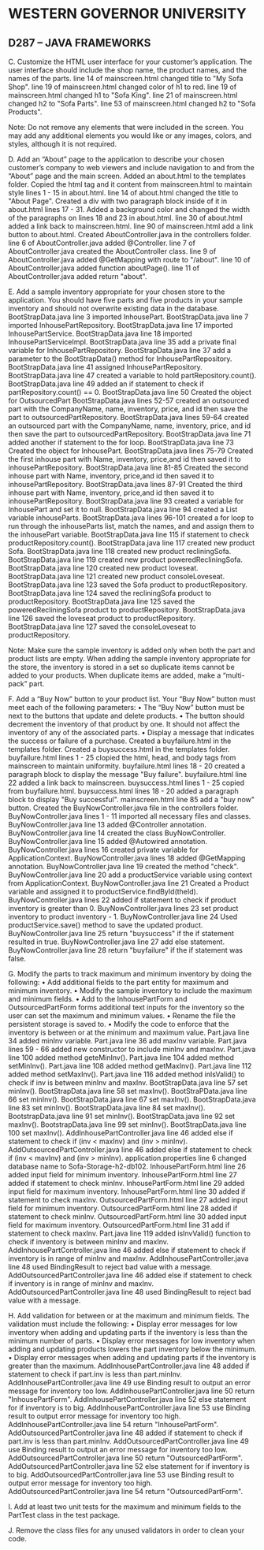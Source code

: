 
# WESTERN GOVERNOR UNIVERSITY
## D287 – JAVA FRAMEWORKS
C.  Customize the HTML user interface for your customer’s application. The user interface should include the shop name, the product names, and the names of the parts.
line 14 of mainscreen.html changed title to "My Sofa Shop".
line 19 of mainscreen.html changed color of h1 to red.
line 19 of mainscreen.html changed h1 to "Sofa King".
line 21 of mainscreen.html changed h2 to "Sofa Parts".
line 53 of mainscreen.html changed h2 to "Sofa Products".

Note: Do not remove any elements that were included in the screen. You may add any additional elements you would like or any images, colors, and styles, although it is not required.


D.  Add an “About” page to the application to describe your chosen customer’s company to web viewers and include navigation to and from the “About” page and the main screen.
Added an about.html to the templates folder.
Copied the html tag and it content from mainscreen.html to maintain style lines 1 - 15 in about.html.
line 14 of about.html changed the title to "About Page".
Created a div with two paragraph block inside of it in about.html lines 17 - 31.
Added a background color and changed the width of the paragraphs on lines 18 and 23 in about.html.
line 30 of about.html added a link back to mainscreen.html.
line 90 of mainscreen.html add a link button to about.html.
Created AboutController.java in the controllers folder.
line 6 of AboutController.java added @Controller.
line 7 of AboutController.java created the AboutController class.
line 9 of AboutController.java added @GetMapping with route to "/about".
line 10 of AboutController.java added function aboutPage().
line 11 of AboutController.java added return "about".


E.  Add a sample inventory appropriate for your chosen store to the application. You should have five parts and five products in your sample inventory and should not overwrite existing data in the database.
BootStrapData.java line 3 imported InhousePart.
BootStrapData.java line 7 imported InhousePartRepository.
BootStrapData.java line 17 imported InhousePartService.
BootStrapData.java line 18 imported InhousePartServiceImpl.
BootStrapData.java line 35 add a private final variable for InhousePartRepository.
BootStrapData.java line 37 add a parameter to the BootStrapData() method for InhousePartRepository.
BootStrapData.java line 41 assigned InhousePartRepository.
BootStrapData.java line 47 created a variable to hold partRepository.count().
BootStrapData.java line 49 added an if statement to check if partRepository.count() == 0.
BootStrapData.java line 50 Created the object for OutsourcedPart
BootStrapData.java lines 52-57 created an outsourced part with the CompanyName, name, inventory, price, and id then save the part to outsourcedPartRepository.
BootStrapData.java lines 59-64 created an outsourced part with the CompanyName, name, inventory, price, and id then save the part to outsourcedPartRepository.
BootStrapData.java line 71 added another if statement to the for loop.
BootStrapData.java line 73 Created the object for InhousePart.
BootStrapData.java lines 75-79 Created the first inhouse part with Name, inventory, price,and id then saved it to inhousePartRepository.
BootStrapData.java line 81-85 Created the second inhouse part with Name, inventory, price,and id then saved it to inhousePartRepository.
BootStrapData.java lines 87-91 Created the third inhouse part with Name, inventory, price,and id then saved it to inhousePartRepository.
BootStrapData.java line 93 created a variable for InhousePart and set it to null.
BootStrapData.java line 94 created a List variable inhouseParts.
BootStrapData.java lines 96-101 created a for loop to run through the inhouseParts list, match the names, and and assign them to the inhousePart variable.
BootStrapData.java line 115 if statement to check productRepository.count().
BootStrapData.java line 117 created new product Sofa.
BootStrapData.java line 118 created new product recliningSofa.
BootStrapData.java line 119 created new product poweredRecliningSofa.
BootStrapData.java line 120 created new product loveseat.
BootStrapData.java line 121 created new product consoleLoveseat.
BootStrapData.java line 123 saved the Sofa product to productRepository.
BootStrapData.java line 124 saved the recliningSofa product to productRepository.
BootStrapData.java line 125 saved the poweredRecliningSofa product to productRepository.
BootStrapData.java line 126 saved the loveseat product to productRepository.
BootStrapData.java line 127 saved the consoleLoveseat to productRepository.


Note: Make sure the sample inventory is added only when both the part and product lists are empty. When adding the sample inventory appropriate for the store, the inventory is stored in a set so duplicate items cannot be added to your products. When duplicate items are added, make a “multi-pack” part.


F.  Add a “Buy Now” button to your product list. Your “Buy Now” button must meet each of the following parameters:
•  The “Buy Now” button must be next to the buttons that update and delete products.
•  The button should decrement the inventory of that product by one. It should not affect the inventory of any of the associated parts.
•  Display a message that indicates the success or failure of a purchase.
Created a buyfailure.html in the templates folder.
Created a buysuccess.html in the templates folder.
buyfailure.html lines 1 - 25 clopied the html, head, and body tags from mainscreen to maintain uniformity.
buyfailure.html lines 18 - 20 created a paragraph block to display the message "Buy failure".
buyfailure.html line 22 added a link back to mainscreen.
buysuccess.html lines 1 - 25 copied from buyfailure.html.
buysuccess.html lines 18 - 20 added a paragraph block to display "Buy successful".
mainscreen.html line 85 add a "buy now" button.
Created the BuyNowController.java file in the controllers folder.
BuyNowController.java lines 1 - 11 imported all necessary files and classes.
BuyNowController.java line 13 added @Controller annotation.
BuyNowController.java line 14 created the class BuyNowController.
BuyNowController.java line 15 added @Autowired annotation.
BuyNowController.java lines 16 created private variable for ApplicationContext.
BuyNowController.java lines 18 added @GetMapping annotation.
BuyNowController.java line 19 created the method "check".
BuyNowController.java line 20 add a productService variable using context from ApplicationContext.
BuyNowController.java line 21 Created a Product variable and assigned it to productService.findById(theId).
BuyNowController.java lines 22 added if statement to check if product inventory is greater than 0.
BuyNowController.java lines 23 set product inventory to product inventory - 1.
BuyNowController.java line 24 Used productService.save() method to save the updated product.
BuyNowController.java line 25 return "buysuccess" if the if statement resulted in true.
BuyNowController.java line 27 add else statement.
BuyNowController.java line 28 return "buyfailure" if the if statement was false.

G.  Modify the parts to track maximum and minimum inventory by doing the following:
•  Add additional fields to the part entity for maximum and minimum inventory.
•  Modify the sample inventory to include the maximum and minimum fields.
•  Add to the InhousePartForm and OutsourcedPartForm forms additional text inputs for the inventory so the user can set the maximum and minimum values.
•  Rename the file the persistent storage is saved to.
•  Modify the code to enforce that the inventory is between or at the minimum and maximum value.
Part.java line 34 added minInv variable.
Part.java line 36 add maxInv variable.
Part.java lines 59 - 66 added new constructor to include minInv and maxInv.
Part.java line 100 added method geteMinInv().
Part.java line 104 added method setMinInv().
Part.java line 108 added method getMaxInv().
Part.java line 112 added method setMaxInv().
Part.java line 116 added method inIsValid() to check if inv is between minInv and maxInv.
BootStrapData.java line 57 set minInv().
BootStrapData.java line 58 set maxInv().
BootStraPData.java line 66 set minInv().
BootStrapData.java line 67 set maxInv().
BootStrapData.java line 83 set minInv().
BootStrapData.java line 84 set maxInv().
BootstrapData.java line 91 set minInv().
BootStrapData.java line 92 set maxInv().
BootstrapData.java line 99 set minInv().
BootStrapData.java line 100 set maxInv().
AddInhousePartController.java line 46 added else if statement to check if (inv < maxInv) and (inv > minInv).
AddOutsourcedPartController.java line 46 added else if statement to check if (inv < mavInv) and (inv > minInv).
application.properties line 6 changed database name to Sofa-Storage-h2-db102.
InhousePartForm.html line 26 added input field for minimum inventory.
InhousePartForm.html line 27 added if statement to check minInv.
InhousePartForm.html line 29 added input field for maximum inventory.
InhousePartForm.html line 30 added if statement to check maxInv.
OutsourcedPartForm.html line 27 added input field for minimum inventory.
OutsourcedPartForm.html line 28 added if statement to check minInv.
OutsourcedPartForm.html line 30 added input field for maximum inventory.
OutsourcedPartForm.html line 31 add if statement to check maxInv.
Part.java line 119 added isInvValid() function to check if inventory is between minInv and maxInv.
AddInhousePartController.java line 46 added else if statement to check if inventory is in range of minInv and maxInv.
AddInhousePartController.java line 48 used BindingResult to reject bad value with a message.
AddOutsourcedPartController.java line 46 added else if statement to check if inventory is in range of minInv and maxInv.
AddOutsourcedPartController.java line 48 used BindingResult to reject bad value with a message.

H.  Add validation for between or at the maximum and minimum fields. The validation must include the following:
•  Display error messages for low inventory when adding and updating parts if the inventory is less than the minimum number of parts.
•  Display error messages for low inventory when adding and updating products lowers the part inventory below the minimum.
•  Display error messages when adding and updating parts if the inventory is greater than the maximum.
    AddInhousePartController.java line 48 added if statement to check if part.inv is less than part.minInv.
    AddInhousePartController.java line 49 use Binding result to output an error message for inventory too low.
    AddInhousePartController.java line 50 return "InhousePartForm".
    AddInhousePartController.java line 52 else statement for if inventory is to big.
    AddInhousePartController.java line 53 use Binding result to output error message for inventory too high.
    AddInhousePartController.java line 54 return "InhousePartForm".
    AddOutsourcedPartController.java line 48 added if statement to check if part.inv is less than part.minInv.
    AddOutsourcedPartController.java line 49 use Binding result to output an error message for inventory too low.
    AddOutsourcedPartController.java line 50 return "OutsourcedPartForm".
    AddOutsourcedPartController.java line 52 else statement for if inventory is to big.
    AddOutsourcedPartController.java line 53 use Binding result to output error message for inventory too high.
    AddOutsourcedPartController.java line 54 return "OutsourcedPartForm".


I.  Add at least two unit tests for the maximum and minimum fields to the PartTest class in the test package.


J.  Remove the class files for any unused validators in order to clean your code.
